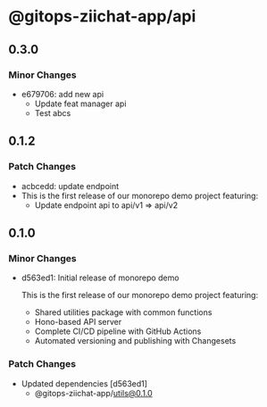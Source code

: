 # @gitops-ziichat-app/api

## 0.3.0

### Minor Changes

- e679706: add new api
  - Update feat manager api
  - Test abcs

## 0.1.2

### Patch Changes

- acbcedd: update endpoint
- This is the first release of our monorepo demo project featuring:
  - Update endpoint api to api/v1 => api/v2

## 0.1.0

### Minor Changes

- d563ed1: Initial release of monorepo demo

  This is the first release of our monorepo demo project featuring:
  - Shared utilities package with common functions
  - Hono-based API server
  - Complete CI/CD pipeline with GitHub Actions
  - Automated versioning and publishing with Changesets

### Patch Changes

- Updated dependencies [d563ed1]
  - @gitops-ziichat-app/utils@0.1.0
